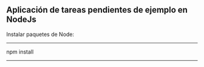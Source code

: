 ## Aplicación de tareas pendientes de ejemplo en NodeJs

Instalar paquetes de Node:

************************
npm install

************************